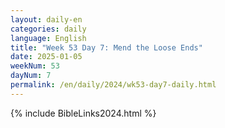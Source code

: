 ```yaml
---
layout: daily-en
categories: daily
language: English
title: "Week 53 Day 7: Mend the Loose Ends"
date: 2025-01-05
weekNum: 53
dayNum: 7
permalink: /en/daily/2024/wk53-day7-daily.html
---
```



{% include BibleLinks2024.html %}

